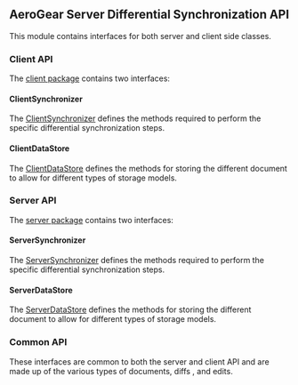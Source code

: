 ## AeroGear Server Differential Synchronization API
This module contains interfaces for both server and client side classes.

### Client API
The [client package](./src/main/java/org/jboss/aerogear/sync/client) contains two interfaces:

#### ClientSynchronizer
The [ClientSynchronizer](./src/main/java/org/jboss/aerogear/sync/client/ClientSynchronizer.java) defines the methods
required to perform the specific differential synchronization steps.

#### ClientDataStore
The [ClientDataStore](./src/main/java/org/jboss/aerogear/sync/client/ClientDataStore.java) defines the methods for
storing the different document to allow for different types of storage models.

### Server API
The [server package](./src/main/java/org/jboss/aerogear/sync/server) contains two interfaces:

#### ServerSynchronizer
The [ServerSynchronizer](./src/main/java/org/jboss/aerogear/sync/server/ServerSynchronizer.java) defines the methods
required to perform the specific differential synchronization steps.

#### ServerDataStore
The [ServerDataStore](./src/main/java/org/jboss/aerogear/sync/server/ServerDataStore.java) defines the methods for
storing the different document to allow for different types of storage models.

### Common API
These interfaces are common to both the server and client API and are made up of the various types of documents, diffs
, and edits.


